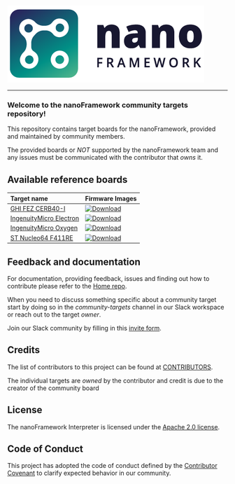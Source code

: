 ![nanoFramework logo](https://github.com/nanoframework/Home/blob/master/resources/logo/nanoFramework-repo-logo.png)

-----

### Welcome to the **nanoFramework** community targets repository!

This repository contains target boards for the nanoFramework, provided and maintained by community members.

The provided boards or *NOT* supported by the nanoFramework team and any issues must be communicated with the contributor that _owns_ it.


## Available reference boards


| Target name | Firmware Images |
|:-|---|
| [GHI FEZ CERB40-I](CMSIS-OS/ChibiOS/GHI_FEZ_CERB40_NF) |  [ ![Download](https://api.bintray.com/packages/nfbot/nanoframework-images-community-targets/GHI_FEZ_CERB40_NF/images/download.svg) ](https://bintray.com/nfbot/nanoframework-images-community-targets/GHI_FEZ_CERB40_NF/_latestVersion)  |
| [IngenuityMicro Electron](CMSIS-OS/ChibiOS/I2M_ELECTRON_NF) | [ ![Download](https://api.bintray.com/packages/nfbot/nanoframework-images-community-targets/I2M_ELECTRON_NF/images/download.svg) ](https://bintray.com/nfbot/nanoframework-images-community-targets/I2M_ELECTRON_NF/_latestVersion) |
| [IngenuityMicro Oxygen](CMSIS-OS/ChibiOS/I2M_OXYGEN_NF) | [ ![Download](https://api.bintray.com/packages/nfbot/nanoframework-images-community-targets/I2M_OXYGEN_NF/images/download.svg) ](https://bintray.com/nfbot/nanoframework-images-community-targets/I2M_OXYGEN_NF/_latestVersion) |
| [ST Nucleo64 F411RE](CMSIS-OS/ChibiOS/ST_NUCLEO64_F411RE_NF) | [ ![Download](https://api.bintray.com/packages/nfbot/nanoframework-images-community-targets/ST_NUCLEO64_F411RE_NF/images/download.svg) ](https://bintray.com/nfbot/nanoframework-images-community-targets/ST_NUCLEO64_F411RE_NF/_latestVersion) |


## Feedback and documentation

For documentation, providing feedback, issues and finding out how to contribute please refer to the [Home repo](https://github.com/nanoframework/Home).

When you need to discuss something specific about a community target start by doing so in the _community-targets_ channel in our Slack workspace or reach out to the target _owner_.

Join our Slack community by filling in this [invite form](https://nanoframework.wordpress.com/slack-invite-form/).


## Credits

The list of contributors to this project can be found at [CONTRIBUTORS](https://github.com/nanoframework/Home/blob/master/CONTRIBUTORS.md).

The individual targets are _owned_ by the contributor and credit is due to the creator of the community board


## License

The nanoFramework Interpreter is licensed under the [Apache 2.0 license](http://www.apache.org/licenses/LICENSE-2.0).


## Code of Conduct
This project has adopted the code of conduct defined by the [Contributor Covenant](http://contributor-covenant.org/)
to clarify expected behavior in our community.
